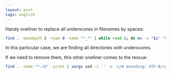 ```yaml
---
layout: post
tags: english
---
```

Handy oneliner to replace all underscores in filenames by spaces:

```bash
find . -maxdepth 2 -type d -name "*_*" | while read i; do mv -v "$i" "$(echo "$i" | sed 's/_/ /g')"; done
```

In this particular case, we are finding all directories with underscores.

If we need to remove them, this other oneliner comes to the rescue:

```bash
find . -name "*.rb" -print | xargs sed -i '' -e 's/# encoding: UTF-8//g' -e '/./,$!d'
```
